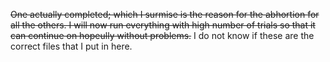 ~~One actually completed; which I surmise is the reason for the abhortion for all the others. I will now run everything with high number of trials so that it can continue on hopeully without problems.~~
I do not know if these are the correct files that I put in here.